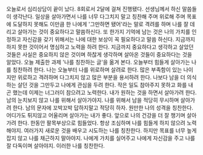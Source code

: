 
오늘로서 심리상담이 끝이 났다.
8회로서 2달에 걸쳐 진행됐다.
선생님께서 하신 말씀들이 생각난다.
일상을 살아가면서 나를 너무 다그치지 말고 칭찬해 주며 위로해 주며
목표에 도달하지 못해도 이만큼 한 나에게 '그만하면 됐어'라는 말로 격려를 하며
나를 잘 데리고 살아가는 것이 중요하다고 말씀하신다.
또 한가지 기억에 남는 것은 나의 가치를 인정하고 자신감을 갖기 위해서는 나에 대한
보상이 꼭 필요하다고 말씀 하신다. 지금까지 하지 못한 것이어서 명심하고 노력을 
하려 한다. 지금까지 중요하다고 생각하고 살았던 것들은 사실은 중요하지 않은 것이며
하찮게 생각하며 살아온 것들이 중요하다는 것을 알았다.
오늘 제출한 과제 '나를 칭찬하는 글'을 옮겨 본다.
오늘부터 힘들게 살아가는 나를 칭찬하려 한다.
나는 오늘부터 나를 위로하며 살려로 한다. 
많은 부족함이 있는 나이지만 위로하고 격려하며 다그치지 않고 많은 부분을 용서하려
한다. 나보다 남을 더 의식하는 살던 것을 그만두고 나에게 관심을 두려 한다.
작은 일도 참아주지 못하고 화를 내곤 했는데 이제는 너그러이 참으려고 노력한다.
내가 원하는 것을 하면서 살아가려 한다. 남의 눈치보지 않고 나를 위해서 살아가야지.
나를 위해서 남을 적당히 무시하며 살아가려 한다. 남의 문자에 꼬박꼬박 답하지말고
적당히 하자.
원만한 나의 성격을 칭찬한다. 어디가도 튀지않고 어울리며 살아가는 내가 좋다.
앞으로 나의 건강을 더 잘 챙기며 살아가려 한다. 한동안 팔목부상으로 힘들었다.
항상 조심하며 나를 힘들게 하지 않으려 노력해야지.
여러가지 새로운 것을 배우고 시도하는 나를 칭찬한다. 하지만 목표를 너무 높게 잡지
않고 나를 채근하지 말아야지.
나에게 가치를 실어주고 나에게 자신감을 주고 나를 잘 다독이며 살아야지.
이러한 나를 칭찬한다.
